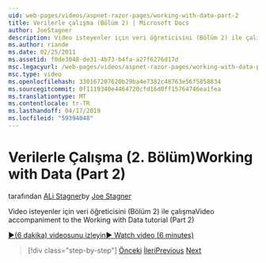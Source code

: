 ```yaml
---
uid: web-pages/videos/aspnet-razor-pages/working-with-data-part-2
title: Verilerle çalışma (Bölüm 2) | Microsoft Docs
author: JoeStagner
description: Video isteyenler için veri öğreticisini (Bölüm 2) ile çalışma
ms.author: riande
ms.date: 02/25/2011
ms.assetid: f0de3048-de31-4b73-b4fa-a27f6276d17d
msc.legacyurl: /web-pages/videos/aspnet-razor-pages/working-with-data-part-2
msc.type: video
ms.openlocfilehash: 330167207620b29ba4e7382c48763e56f5858834
ms.sourcegitcommit: 0f1119340e4464720cfd16d0ff15764746ea1fea
ms.translationtype: MT
ms.contentlocale: tr-TR
ms.lasthandoff: 04/17/2019
ms.locfileid: "59394048"
---
```

# <a name="working-with-data-part-2"></a><span data-ttu-id="d94a8-103">Verilerle Çalışma (2. Bölüm)</span><span class="sxs-lookup"><span data-stu-id="d94a8-103">Working with Data (Part 2)</span></span>

<span data-ttu-id="d94a8-104">tarafından [ALi Stagner](https://github.com/JoeStagner)</span><span class="sxs-lookup"><span data-stu-id="d94a8-104">by [Joe Stagner](https://github.com/JoeStagner)</span></span>

<span data-ttu-id="d94a8-105">Video isteyenler için veri öğreticisini (Bölüm 2) ile çalışma</span><span class="sxs-lookup"><span data-stu-id="d94a8-105">Video accompaniment to the Working with Data tutorial (Part 2)</span></span>

[<span data-ttu-id="d94a8-106">&#9654;(6 dakika) videosunu izleyin</span><span class="sxs-lookup"><span data-stu-id="d94a8-106">&#9654; Watch video (6 minutes)</span></span>](https://channel9.msdn.com/Blogs/ASP-NET-Site-Videos/working-with-data-part-2)

> [!div class="step-by-step"]
> <span data-ttu-id="d94a8-107">[Önceki](working-with-data-part-1.md)
> [İleri](displaying-data-in-a-grid.md)</span><span class="sxs-lookup"><span data-stu-id="d94a8-107">[Previous](working-with-data-part-1.md)
[Next](displaying-data-in-a-grid.md)</span></span>
